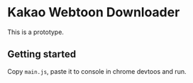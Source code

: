 # Kakao Webtoon Downloader

This is a prototype.

## Getting started

Copy `main.js`, paste it to console in chrome devtoos and run.
